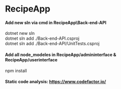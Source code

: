 # RecipeApp
#### Add new sln via cmd in RecipeApp\Back-end-API
  dotnet new sln<br />
  dotnet sln add ./Back-end-API.csproj<br />
  dotnet sln add ./Back-end-API/UnitTests.csproj<br />

  #### Add all node_modeles in RecipeApp/admininterface & RecipeApp/userinterface
  npm install
  
  #### Static code analysis: https://www.codefactor.io/

